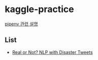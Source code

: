 # kaggle-practice

[pipenv 관련 설명](https://rise-lab.atlassian.net/wiki/spaces/ENG/pages/119406679/pipenv)

## List

- [Real or Not? NLP with Disaster Tweets](https://www.kaggle.com/c/nlp-getting-started)

